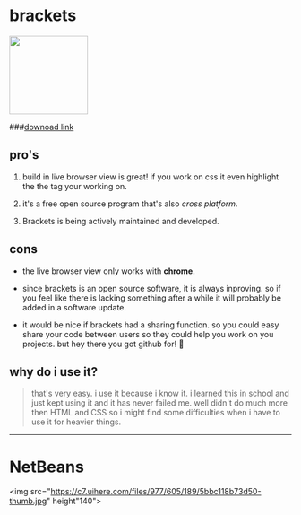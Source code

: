 

# brackets

<img src="https://upload.wikimedia.org/wikipedia/commons/thumb/4/4c/Brackets_Icon.svg/1200px-Brackets_Icon.svg.png" height="140"> 

###[downoad link](http://brackets.io/)



## pro's

1. build in live browser view is great! if you work on css it even highlight the the tag your working on. 

2. it's a free open source program that's also *cross platform*.

3. Brackets is being actively maintained and developed.


## cons

+ the live browser view only works with **chrome**.

+ since brackets is an open source software, it is always inproving. so if you feel like there is lacking something after a while it will probably be added in a software update.

+ it would be nice if brackets had a sharing function. so you could easy share your code between users so they could help you work on you projects. but hey there you got github for! :grimacing:

## why do i use it? 

> that's very easy. i use it because i know it. i learned this in school and just kept using it  and it has never failed me. well didn't do much more then HTML and CSS so i might find some difficulties when i have to use it for heavier things. 

*****

# NetBeans

<img src="https://c7.uihere.com/files/977/605/189/5bbc118b73d50-thumb.jpg" height"140">
